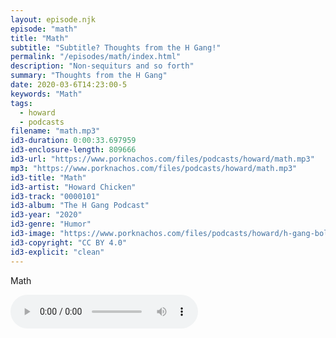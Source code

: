 ```yaml
---
layout: episode.njk
episode: "math"
title: "Math"
subtitle: "Subtitle? Thoughts from the H Gang!"
permalink: "/episodes/math/index.html"
description: "Non-sequiturs and so forth"
summary: "Thoughts from the H Gang"
date: 2020-03-6T14:23:00-5
keywords: "Math"
tags:
  - howard
  - podcasts
filename: "math.mp3"
id3-duration: 0:00:33.697959
id3-enclosure-length: 809666
id3-url: "https://www.porknachos.com/files/podcasts/howard/math.mp3"
mp3: "https://www.porknachos.com/files/podcasts/howard/math.mp3"
id3-title: "Math"
id3-artist: "Howard Chicken"
id3-track: "0000101"
id3-album: "The H Gang Podcast"
id3-year: "2020"
id3-genre: "Humor"
id3-image: "https://www.porknachos.com/files/podcasts/howard/h-gang-bold.jpg"
id3-copyright: "CC BY 4.0"
id3-explicit: "clean"
---
```

Math

<audio controls>
  <source src="https://www.porknachos.com/files/podcasts/howard/math.mp3">
</audio>
